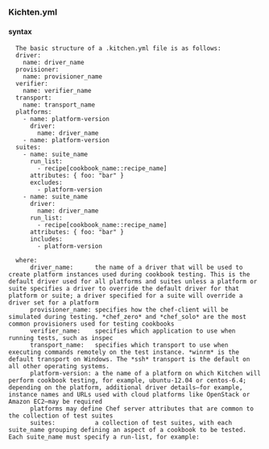 ### Kichten.yml
#### syntax
      The basic structure of a .kitchen.yml file is as follows:
      driver:
        name: driver_name
      provisioner:
        name: provisioner_name
      verifier:
        name: verifier_name
      transport:
        name: transport_name
      platforms:
        - name: platform-version
          driver:
            name: driver_name
        - name: platform-version
      suites:
        - name: suite_name
          run_list:
            - recipe[cookbook_name::recipe_name]
          attributes: { foo: "bar" }
          excludes:
            - platform-version
        - name: suite_name
          driver:
            name: driver_name
          run_list:
            - recipe[cookbook_name::recipe_name]
          attributes: { foo: "bar" }
          includes:
            - platform-version
  
      where:
          driver_name:      the name of a driver that will be used to create platform instances used during cookbook testing. This is the default driver used for all platforms and suites unless a platform or suite specifies a driver to override the default driver for that platform or suite; a driver specified for a suite will override a driver set for a platform
          provisioner_name: specifies how the chef-client will be simulated during testing. *chef_zero* and *chef_solo* are the most common provisioners used for testing cookbooks
          verifier_name:    specifies which application to use when running tests, such as inspec
          transport_name:   specifies which transport to use when executing commands remotely on the test instance. *winrm* is the default transport on Windows. The *ssh* transport is the default on all other operating systems.
          platform-version: a the name of a platform on which Kitchen will perform cookbook testing, for example, ubuntu-12.04 or centos-6.4; depending on the platform, additional driver details—for example, instance names and URLs used with cloud platforms like OpenStack or Amazon EC2—may be required
          platforms may define Chef server attributes that are common to the collection of test suites
          suites:           a collection of test suites, with each suite_name grouping defining an aspect of a cookbook to be tested. Each suite_name must specify a run-list, for example:
 
